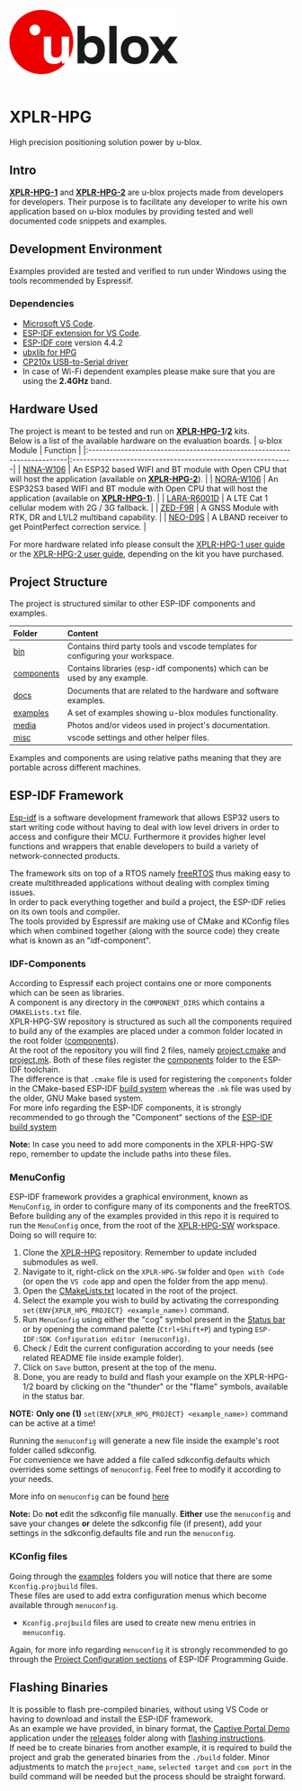 ![u-blox](./media/shared/logos/ublox_logo.jpg)
<br>
<br>

# XPLR-HPG

High precision positioning solution power by u-blox.

## Intro
**[XPLR-HPG-1](https://www.u-blox.com/en/product/xplr-hpg-1)** and **[XPLR-HPG-2](https://www.u-blox.com/en/product/xplr-hpg-2)** are u-blox projects made from developers for developers. Their purpose is to facilitate any developer to write his own application based on u-blox modules by providing tested and well documented code snippets and examples.


## Development Environment
Examples provided are tested and verified to run under Windows using the tools recommended by Espressif.

### Dependencies
* [Microsoft VS Code](https://code.visualstudio.com/).
* [ESP-IDF extension for VS Code](https://github.com/espressif/vscode-esp-idf-extension/blob/master/docs/tutorial/install.md).
* [ESP-IDF core](https://github.com/espressif/esp-idf/tree/v4.4.2) version 4.4.2
* [ubxlib for HPG](https://github.com/u-blox/ubxlib/tree/hpg)
* [CP210x USB-to-Serial driver](https://www.silabs.com/developers/usb-to-uart-bridge-vcp-drivers?tab=downloads)
* In case of Wi-Fi dependent examples please make sure that you are using the **2.4GHz** band.


## Hardware Used
The project is meant to be tested and run on **[XPLR-HPG-1](https://www.u-blox.com/en/product/xplr-hpg-1)**/**[2](https://www.u-blox.com/en/product/xplr-hpg-2)** kits.<br>
Below is a list of the available hardware on the evaluation boards.
| u-blox Module                                                           | Function                                                     |
|:------------------------------------------------------------------------|:-------------------------------------------------------------|
| [NINA-W106](https://www.u-blox.com/en/product/nina-w10-series-open-cpu) | An ESP32 based WIFI and BT module with Open CPU that will host the application (available on **[XPLR-HPG-2](https://www.u-blox.com/en/product/xplr-hpg-2)**).     |
| [NORA-W106](https://www.u-blox.com/en/product/nora-w10-series) | An ESP32S3 based WIFI and BT module with Open CPU that will host the application (available on **[XPLR-HPG-1](https://www.u-blox.com/en/product/xplr-hpg-1)**).     |
| [LARA-R6001D](https://www.u-blox.com/en/product/lara-r6-series)         | A LTE Cat 1 cellular modem with 2G / 3G fallback.            |
| [ZED-F9R](https://www.u-blox.com/en/product/zed-f9r-module)             | A GNSS Module with RTK, DR and L1/L2 multiband capability.   |
| [NEO-D9S](https://www.u-blox.com/en/product/neo-d9s-series)             | A LBAND receiver to get PointPerfect correction service.     |

For more hardware related info please consult the [XPLR-HPG-1 user guide](http://www.u-blox.com/docs/UBX-23000692) or the [XPLR-HPG-2 user guide](http://www.u-blox.com/docs/UBX-22039292), depending on the kit you have purchased.

## Project Structure
The project is structured similar to other ESP-IDF components and examples.

| Folder         | Content                                                                                 |
|:---------------|:----------------------------------------------------------------------------------------|
| [bin](./bin/)                 | Contains third party tools and vscode templates for configuring your workspace. |
| [components](./components/)   | Contains libraries (esp-idf components) which can be used by any example. |
| [docs](./docs/)               | Documents that are related to the hardware and software examples.        |
| [examples](./examples/)       | A set of examples showing u-blox modules functionality.                  |
| [media](./media/)             | Photos and/or videos used in project's documentation.                    |
| [misc](./media/)              | vscode settings and other helper files.                                  |

Examples and components are using relative paths meaning that they are portable across different machines.

## ESP-IDF Framework
[Esp-idf](https://www.espressif.com/en/products/sdks/esp-idf) is a software development framework that allows ESP32 users
to start writing code without having to deal with low level drivers in order to access and configure their MCU.
Furthermore it provides higher level functions and wrappers that enable developers to build a variety of network-connected products.

The framework sits on top of a RTOS namely [freeRTOS](https://www.freertos.org/) thus making easy to create multithreaded applications without
dealing with complex timing issues.<br>
In order to pack everything together and build a project, the ESP-IDF relies on its own tools and compiler.<br>
The tools provided by Espressif are making use of CMake and KConfig files which when combined together (along with the source code) they create what is known
as an "idf-component".

### IDF-Components
According to Espressif each project contains one or more components which can be seen as libraries.<br>
A component is any directory in the ```COMPONENT_DIRS``` which contains a ```CMAKELists.txt``` file.<br>
XPLR-HPG-SW repository is structured as such all the components required to build any of the examples are placed under a common folder located in the root folder ([components](./components/)).<br>
At the root of the repository you will find 2 files, namely [project.cmake](./project.cmake) and [project.mk](./project.mk). Both of these files register the [components](./components) folder to the ESP-IDF toolchain.<br>
The difference is that ```.cmake``` file is used for registering the ```components``` folder in the CMake-based ESP-IDF [build system](https://docs.espressif.com/projects/esp-idf/en/v4.4/esp32/api-guides/build-system.html) whereas the ``.mk`` file was used by the older, GNU Make based system.<br>
For more info regarding the ESP-IDF components, it is strongly recommended to go through the "Component" sections of the [ESP-IDF build system](https://docs.espressif.com/projects/esp-idf/en/v4.4/esp32/api-guides/build-system.html)<br>

**Note:** In case you need to add more components in the XPLR-HPG-SW repo, remember to update the include  paths into these files.

### MenuConfig
ESP-IDF framework provides a graphical environment, known as ```MenuConfig```, in order to configure many of its components and the freeRTOS.<br>
Before building any of the examples provided in this repo it is required to run the ```MenuConfig``` once, from the root of the [XPLR-HPG-SW](./) workspace.<br>
Doing so will require to:
1. Clone the [XPLR-HPG](https://github.com/u-blox/xplr-hpg) repository. Remember to update included submodules as well.
2. Navigate to it, right-click on the ```XPLR-HPG-SW``` folder and ```Open with Code``` (or open the ```VS code``` app and open the folder from the app menu).
3. Open the [CMakeLists.txt](./CMakeLists.txt) located in the root of the project.
4. Select the example you wish to build by activating the corresponding ```set(ENV{XPLR_HPG_PROJECT} <example_name>)``` command.
5. Run ```MenuConfig``` using either the "cog" symbol present in the [Status bar](https://code.visualstudio.com/docs/getstarted/userinterface) or by opening the command palette (```Ctrl+Shift+P```) and typing
```ESP-IDF:SDK Configuration editor (menuconfig)```.
6. Check / Edit the current configuration according to your needs (see related README file inside example folder).
7. Click on ```Save``` button, present at the top of the menu.
8. Done, you are ready to build and flash your example on the XPLR-HPG-1/2 board by clicking on the "thunder" or the "flame" symbols, available in the status bar.

**NOTE:** **Only one (1)** ```set(ENV{XPLR_HPG_PROJECT} <example_name>)``` command can be active at a time!

Running the ```menuconfig``` will generate a new file inside the example's root folder called sdkconfig.<br>
For convenience we have added a file called sdkconfig.defaults which overrides some settings of ```menuconfig```. Feel free to modify it according to your needs.

More info on ```menuconfig``` can be found [here](https://docs.espressif.com/projects/esp-idf/en/latest/esp32/api-reference/kconfig.html)

**Note:** Do **not** edit the sdkconfig file manually. **Either** use the ```menuconfig``` and save your changes **or** delete the sdkconfig file (if present), add your settings in the sdkconfig.defaults file and run the ```menuconfig```.

### KConfig files
Going through the [examples](./examples/) folders you will notice that there are some ```Kconfig.projbuild``` files.<br>
These files are used to add extra configuration menus which become available through ```menuconfig```.<br>
* ```Kconfig.projbuild``` files are used to create new menu entries in ```menuconfig```.

Again, for more info regarding ```menuconfig``` it is strongly recommended to go through the [Project Configuration sections](https://docs.espressif.com/projects/esp-idf/en/latest/esp32/api-reference/kconfig.html#) of ESP-IDF Programming Guide.

## Flashing Binaries
It is possible to flash pre-compiled binaries, without using VS Code or having to download and install the ESP-IDF framework.<br>
As an example we have provided, in binary format, the [Captive Portal Demo](./examples/shortrange/05_hpg_wifi_mqtt_correction_captive_portal/) application under the [releases](./bin/releases/) folder along with [flashing instructions](./docs/README_flashing_guide.md).<br>
If need be to create binaries from another example, it is required to build the project and grab the generated binaries from the `./build` folder. Minor adjustments to match the `project_name`, `selected target` and `com port` in the build command will be needed but the process should be straight forward.
